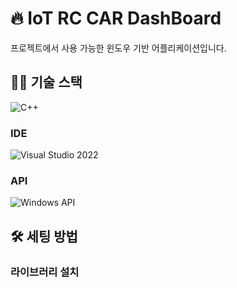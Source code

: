 # 🔥 IoT RC CAR DashBoard

프로젝트에서 사용 가능한 윈도우 기반 어플리케이션입니다.

## 🧑‍💻 기술 스택

![C++](https://img.shields.io/badge/C++-00599C?style=for-the-badge&logo=c%2b%2b&logoColor=white)

### IDE

![Visual Studio 2022](https://img.shields.io/badge/Visual%20Studio%202022-5C2D91?style=for-the-badge&logo=visualstudio&logoColor=white)

### API

![Windows API](https://img.shields.io/badge/Windows%20API-0078D6?style=for-the-badge&logo=windows&logoColor=white)


## 🛠️ 세팅 방법

### 라이브러리 설치